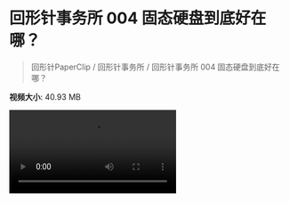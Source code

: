 # 回形针事务所 004 固态硬盘到底好在哪？

> 回形针PaperClip / 回形针事务所 / 回形针事务所 004 固态硬盘到底好在哪？

**视频大小**: 40.93 MB

<div class="video"><video src="https://file.hsyhx.top/archive/PaperClip/事务所/004.mp4" controls preload>🤔 您的浏览器不支持 video 标签</video></div>